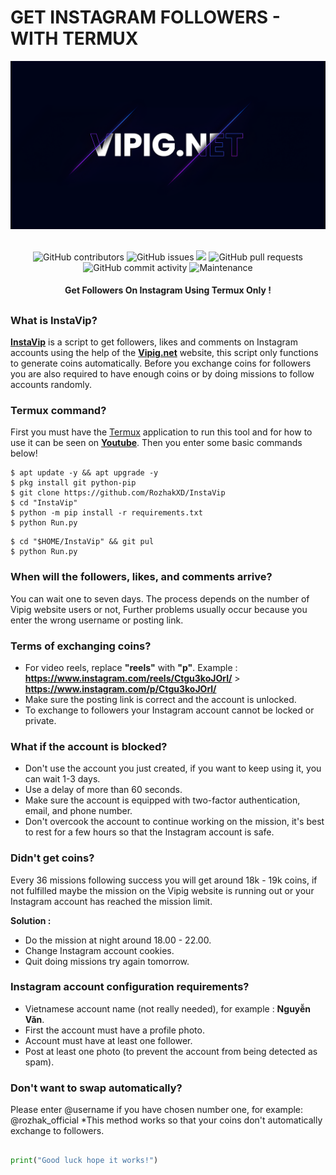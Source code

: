 # GET INSTAGRAM FOLLOWERS - WITH TERMUX
<div align="center">
  <img src="Data/Vipig.png">
  <br>
  <br>
  <p>
    <img alt="GitHub contributors" src="https://img.shields.io/github/contributors/rozhakxd/InstaVip">
    <img alt="GitHub issues" src="https://img.shields.io/github/issues/rozhakxd/InstaVip">
    <img src="https://img.shields.io/badge/PRs-welcome-brightgreen.svg?style=shields">
    <img alt="GitHub pull requests" src="https://img.shields.io/github/issues-pr/rozhakxd/InstaVip">
    <img alt="GitHub commit activity" src="https://img.shields.io/github/commit-activity/m/rozhakxd/InstaVip">
    <img alt="Maintenance" src="https://img.shields.io/maintenance/no/2023">
  </p>
  <h4> Get Followers On Instagram Using Termux Only ! </h4>
</div>

##

### What is InstaVip?
[**InstaVip**](https://github.com/RozhakXD/InstaVip) is a script to get followers, likes and comments on Instagram accounts using the help of the [**Vipig.net**](https://vipig.net) website, this script only functions to generate coins automatically. Before you exchange coins for followers you are also required to have enough coins or by doing missions to follow accounts randomly.

### Termux command?
First you must have the [Termux](https://f-droid.org/repo/com.termux_118.apk) application to run this tool and for how to use it can be seen on [**Youtube**](https://youtube.com/rozhakid). Then you enter some basic commands below!
```
$ apt update -y && apt upgrade -y
$ pkg install git python-pip
$ git clone https://github.com/RozhakXD/InstaVip
$ cd "InstaVip"
$ python -m pip install -r requirements.txt
$ python Run.py
```

```
$ cd "$HOME/InstaVip" && git pul
$ python Run.py
```

### When will the followers, likes, and comments arrive?
You can wait one to seven days. The process depends on the number of Vipig website users or not, Further problems usually occur because you enter the wrong username or posting link.

### Terms of exchanging coins?

- For video reels, replace **"reels"** with **"p"**. Example : **https://www.instagram.com/reels/Ctgu3koJOrl/** > **https://www.instagram.com/p/Ctgu3koJOrl/**
- Make sure the posting link is correct and the account is unlocked.
- To exchange to followers your Instagram account cannot be locked or private.

### What if the account is blocked?

- Don't use the account you just created, if you want to keep using it, you can wait 1-3 days.
- Use a delay of more than 60 seconds.
- Make sure the account is equipped with two-factor authentication, email, and phone number.
- Don't overcook the account to continue working on the mission, it's best to rest for a few hours so that the Instagram account is safe.

### Didn't get coins?
Every 36 missions following success you will get around 18k - 19k coins, if not fulfilled maybe the mission on the Vipig website is running out or your Instagram account has reached the mission limit.

**Solution :**
- Do the mission at night around 18.00 - 22.00.
- Change Instagram account cookies.
- Quit doing missions try again tomorrow.

### Instagram account configuration requirements?

- Vietnamese account name (not really needed), for example : **Nguyễn Văn**.
- First the account must have a profile photo.
- Account must have at least one follower.
- Post at least one photo (to prevent the account from being detected as spam).

### Don't want to swap automatically?
Please enter @username if you have chosen number one, for example: @rozhak_official *This method works so that your coins don't automatically exchange to followers.

##
```python
print("Good luck hope it works!")
```
##
